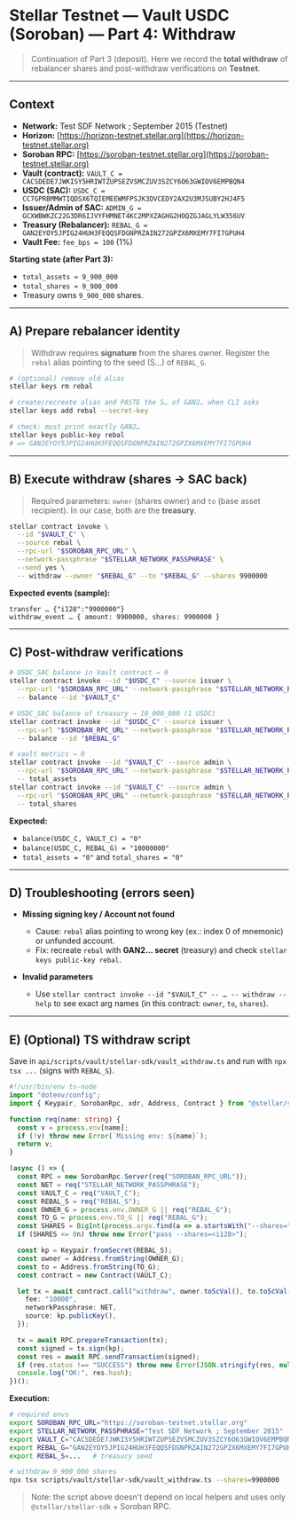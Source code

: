 # Stellar Testnet — Vault USDC (Soroban) — **Part 4: Withdraw**

> Continuation of Part 3 (deposit). Here we record the **total withdraw** of rebalancer shares and post-withdraw verifications on **Testnet**.

---

## Context

* **Network:** Test SDF Network ; September 2015 (Testnet)
* **Horizon:** [https://horizon-testnet.stellar.org](https://horizon-testnet.stellar.org)
* **Soroban RPC:** [https://soroban-testnet.stellar.org](https://soroban-testnet.stellar.org)
* **Vault (contract):** `VAULT_C = CACSDEDE7JWKISY5HRIWTZUPSEZVSMCZUV3SZCY6O63GWIOV6EMPBQN4`
* **USDC (SAC):** `USDC_C = CC7GPRBMMWTIQDSX6TQIEMEEWMFPSJK3DVCEDY2AX2U3MJSUBY2HJ4F5`
* **Issuer/Admin of SAC:** `ADMIN_G = GCXWBWKZC22G3DR6IJVYFHMNET4KC2MPXZAGHG2HOQZGJAGLYLW356UV`
* **Treasury (Rebalancer):** `REBAL_G = GAN2EYOY5JPIG24HUH3FEQQSFDGNPRZAIN272GPZX6MXEMY7FI7GPUH4`
* **Vault Fee:** `fee_bps = 100` (1%)

**Starting state (after Part 3):**

* `total_assets ≈ 9_900_000`
* `total_shares ≈ 9_900_000`
* Treasury owns `9_900_000` shares.

---

## A) Prepare rebalancer identity

> Withdraw requires **signature** from the shares owner. Register the `rebal` alias pointing to the seed (S…) of `REBAL_G`.

```bash
# (optional) remove old alias
stellar keys rm rebal

# create/recreate alias and PASTE the S… of GAN2… when CLI asks
stellar keys add rebal --secret-key

# check: must print exactly GAN2…
stellar keys public-key rebal
# => GAN2EYOY5JPIG24HUH3FEQQSFDGNPRZAIN272GPZX6MXEMY7FI7GPUH4
```

---

## B) Execute withdraw (shares → SAC back)

> Required parameters: `owner` (shares owner) and `to` (base asset recipient). In our case, both are the **treasury**.

```bash
stellar contract invoke \
  --id "$VAULT_C" \
  --source rebal \
  --rpc-url "$SOROBAN_RPC_URL" \
  --network-passphrase "$STELLAR_NETWORK_PASSPHRASE" \
  --send yes \
  -- withdraw --owner "$REBAL_G" --to "$REBAL_G" --shares 9900000
```

**Expected events (sample):**

```
transfer … {"i128":"9900000"}
withdraw_event … { amount: 9900000, shares: 9900000 }
```

---

## C) Post-withdraw verifications

```bash
# USDC_SAC balance in Vault contract → 0
stellar contract invoke --id "$USDC_C" --source issuer \
  --rpc-url "$SOROBAN_RPC_URL" --network-passphrase "$STELLAR_NETWORK_PASSPHRASE" \
  -- balance --id "$VAULT_C"

# USDC_SAC balance of treasury → 10_000_000 (1 USDC)
stellar contract invoke --id "$USDC_C" --source issuer \
  --rpc-url "$SOROBAN_RPC_URL" --network-passphrase "$STELLAR_NETWORK_PASSPHRASE" \
  -- balance --id "$REBAL_G"

# vault metrics → 0
stellar contract invoke --id "$VAULT_C" --source admin \
  --rpc-url "$SOROBAN_RPC_URL" --network-passphrase "$STELLAR_NETWORK_PASSPHRASE" \
  -- total_assets
stellar contract invoke --id "$VAULT_C" --source admin \
  --rpc-url "$SOROBAN_RPC_URL" --network-passphrase "$STELLAR_NETWORK_PASSPHRASE" \
  -- total_shares
```

**Expected:**

* `balance(USDC_C, VAULT_C) = "0"`
* `balance(USDC_C, REBAL_G) = "10000000"`
* `total_assets = "0"` and `total_shares = "0"`

---

## D) Troubleshooting (errors seen)

* **Missing signing key / Account not found**

  * Cause: `rebal` alias pointing to wrong key (ex.: index 0 of mnemonic) or unfunded account.
  * Fix: recreate `rebal` with **GAN2… secret** (treasury) and check `stellar keys public-key rebal`.

* **Invalid parameters**

  * Use `stellar contract invoke --id "$VAULT_C" -- … -- withdraw --help` to see exact arg names (in this contract: `owner`, `to`, `shares`).

---

## E) (Optional) TS withdraw script

Save in `api/scripts/vault/stellar-sdk/vault_withdraw.ts` and run with `npx tsx ...` (signs with `REBAL_S`).

```ts
#!/usr/bin/env ts-node
import "dotenv/config";
import { Keypair, SorobanRpc, xdr, Address, Contract } from "@stellar/stellar-sdk";

function req(name: string) {
  const v = process.env[name];
  if (!v) throw new Error(`Missing env: ${name}`);
  return v;
}

(async () => {
  const RPC = new SorobanRpc.Server(req("SOROBAN_RPC_URL"));
  const NET = req("STELLAR_NETWORK_PASSPHRASE");
  const VAULT_C = req("VAULT_C");
  const REBAL_S = req("REBAL_S");
  const OWNER_G = process.env.OWNER_G || req("REBAL_G");
  const TO_G = process.env.TO_G || req("REBAL_G");
  const SHARES = BigInt(process.argv.find(a => a.startsWith("--shares="))?.split("=")[1] || "0");
  if (SHARES <= 0n) throw new Error("pass --shares=<i128>");

  const kp = Keypair.fromSecret(REBAL_S);
  const owner = Address.fromString(OWNER_G);
  const to = Address.fromString(TO_G);
  const contract = new Contract(VAULT_C);

  let tx = await contract.call("withdraw", owner.toScVal(), to.toScVal(), xdr.ScVal.scvI128(xdr.Int128Parts.new(xdr.Uint64.fromString((SHARES >> 64n).toString()), xdr.Uint64.fromString((SHARES & ((1n<<64n)-1n)).toString())))).toTransaction({
    fee: "10000",
    networkPassphrase: NET,
    source: kp.publicKey(),
  });

  tx = await RPC.prepareTransaction(tx);
  const signed = tx.sign(kp);
  const res = await RPC.sendTransaction(signed);
  if (res.status !== "SUCCESS") throw new Error(JSON.stringify(res, null, 2));
  console.log("OK:", res.hash);
})();
```

**Execution:**

```bash
# required envs
export SOROBAN_RPC_URL="https://soroban-testnet.stellar.org"
export STELLAR_NETWORK_PASSPHRASE="Test SDF Network ; September 2015"
export VAULT_C="CACSDEDE7JWKISY5HRIWTZUPSEZVSMCZUV3SZCY6O63GWIOV6EMPBQN4"
export REBAL_G="GAN2EYOY5JPIG24HUH3FEQQSFDGNPRZAIN272GPZX6MXEMY7FI7GPUH4"
export REBAL_S=...   # treasury seed

# withdraw 9_900_000 shares
npx tsx scripts/vault/stellar-sdk/vault_withdraw.ts --shares=9900000
```

> Note: the script above doesn't depend on local helpers and uses only `@stellar/stellar-sdk` + Soroban RPC.
